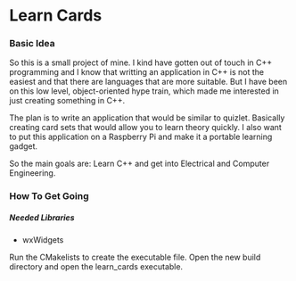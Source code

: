 # Learn Cards

### Basic Idea

So this is a small project of mine. I kind have gotten out of touch in C++ programming and I know that writting an application in C++ is not the easiest and that there are languages that are more suitable. But I have been on this low level, object-oriented hype train, which made me interested in just creating something in C++.

The plan is to write an application that would be similar to quizlet. Basically creating card sets that would allow you to learn theory quickly. I also want to put this application on a Raspberry Pi and make it a portable learning gadget.

So the main goals are: Learn C++ and get into Electrical and Computer Engineering.

### How To Get Going

##### Needed Libraries

- wxWidgets

Run the CMakelists to create the executable file. Open the new build directory and open the learn_cards executable.